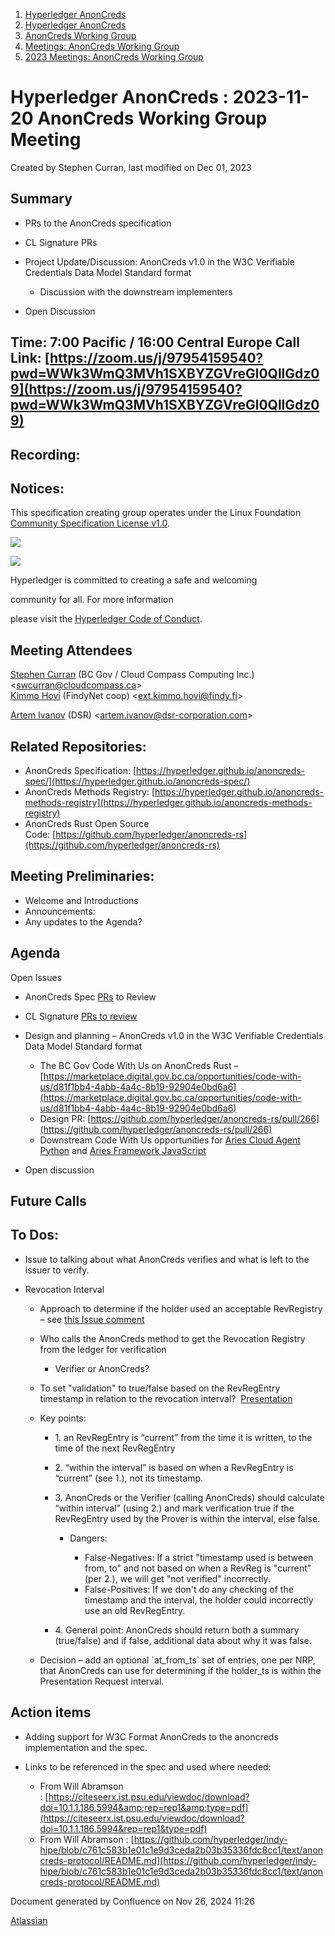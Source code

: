 1. [Hyperledger AnonCreds](index.html)
2. [Hyperledger AnonCreds](Hyperledger-AnonCreds_20283406.html)
3. [AnonCreds Working Group](AnonCreds-Working-Group_20291468.html)
4. [Meetings: AnonCreds Working Group](20291486.html)
5. [2023 Meetings: AnonCreds Working Group](20295076.html)

# Hyperledger AnonCreds : 2023-11-20 AnonCreds Working Group Meeting

Created by Stephen Curran, last modified on Dec 01, 2023

## Summary

- PRs to the AnonCreds specification
- CL Signature PRs
- Project Update/Discussion: AnonCreds v1.0 in the W3C Verifiable Credentials Data Model Standard format
  
  - Discussion with the downstream implementers

<!--THE END-->

- Open Discussion

## Time: 7:00 Pacific / 16:00 Central Europe Call Link: [https://zoom.us/j/97954159540?pwd=WWk3WmQ3MVh1SXBYZGVreGl0QllGdz09](https://zoom.us/j/97954159540?pwd=WWk3WmQ3MVh1SXBYZGVreGl0QllGdz09)

## Recording:

## Notices:

This specification creating group operates under the Linux Foundation [Community Specification License v1.0](https://github.com/hyperledger/anoncreds-spec/blob/main/1._Community_Specification_License-v1.md).

![](https://wiki.hyperledger.org/download/attachments/29034696/Antitrustnotice.png?version=1&modificationDate=1581695654000&api=v2)

![](https://wiki.hyperledger.org/download/attachments/2392771/welcome.png?version=2&modificationDate=1572450107000&api=v2)

Hyperledger is committed to creating a safe and welcoming

community for all. For more information

please visit the [Hyperledger Code of Conduct](https://lf-hyperledger.atlassian.net/wiki/spaces/HYP/pages/19595281/Hyperledger+Code+of+Conduct).

## Meeting Attendees

[Stephen Curran](https://lf-hyperledger.atlassian.net/wiki/people/557058:d676f135-ecd6-465b-b7eb-f87976bf4569?ref=confluence) (BC Gov / Cloud Compass Computing Inc.) &lt;swcurran@cloudcompass.ca&gt;  
[Kimmo Hovi](https://lf-hyperledger.atlassian.net/wiki/people/712020:52956dda-a083-4ba5-85b9-3f1efd76f8c1?ref=confluence) (FindyNet coop) &lt;ext.kimmo.hovi@findy.fi&gt;

[Artem Ivanov](https://lf-hyperledger.atlassian.net/wiki/people/557058:490facf1-26c6-4490-955a-53ac8ac201a5?ref=confluence) (DSR) &lt;artem.ivanov@dsr-corporation.com&gt;

## Related Repositories:

- AnonCreds Specification: [https://hyperledger.github.io/anoncreds-spec/](https://hyperledger.github.io/anoncreds-spec/)
- AnonCreds Methods Registry: [https://hyperledger.github.io/anoncreds-methods-registry](https://hyperledger.github.io/anoncreds-methods-registry)
- AnonCreds Rust Open Source Code: [https://github.com/hyperledger/anoncreds-rs](https://github.com/hyperledger/anoncreds-rs)

## Meeting Preliminaries:

- Welcome and Introductions
- Announcements:
- Any updates to the Agenda?

## Agenda

Open Issues

- AnonCreds Spec [PRs](https://github.com/hyperledger/anoncreds-spec/pulls) to Review
- CL Signature [PRs to review](https://github.com/hyperledger/anoncreds-clsignatures-rs/pulls)
- Design and planning – AnonCreds v1.0 in the W3C Verifiable Credentials Data Model Standard format
  
  - The BC Gov Code With Us on AnonCreds Rust – [https://marketplace.digital.gov.bc.ca/opportunities/code-with-us/d81f1bb4-4abb-4a4c-8b19-92904e0bd6a6](https://marketplace.digital.gov.bc.ca/opportunities/code-with-us/d81f1bb4-4abb-4a4c-8b19-92904e0bd6a6)
  - Design PR: [https://github.com/hyperledger/anoncreds-rs/pull/266](https://github.com/hyperledger/anoncreds-rs/pull/266)
  - Downstream Code With Us opportunities for [Aries Cloud Agent Python](https://marketplace.digital.gov.bc.ca/opportunities/code-with-us/7afcbd7c-2bbc-41ed-bf27-b6ba6e2903c5) and [Aries Framework JavaScript](https://marketplace.digital.gov.bc.ca/opportunities/code-with-us/6f08d6d5-7e3d-489a-a98f-d7c607309dc9)
- Open discussion

## Future Calls

## To Dos:

- Issue to talking about what AnonCreds verifies and what is left to the issuer to verify.
- Revocation Interval
  
  - Approach to determine if the holder used an acceptable RevRegistry – see [this Issue comment](https://github.com/hyperledger/anoncreds-spec/issues/132#issuecomment-1400856502)
  - Who calls the AnonCreds method to get the Revocation Registry from the ledger for verification
    
    - Verifier or AnonCreds?
  - To set "validation" to true/false based on the RevRegEntry timestamp in relation to the revocation interval?  [Presentation](https://docs.google.com/presentation/d/11hXNz_BKOx-ljEGj6cXB1dwnEgEBg3ocqoyR7lgZW1I/edit?usp=share_link)
  - Key points:
    
    - 1\. an RevRegEntry is “current” from the time it is written, to the time of the next RevRegEntry
    - 2\. “within the interval” is based on when a RevRegEntry is “current” (see 1.), not its timestamp.
    - 3\. AnonCreds or the Verifier (calling AnonCreds) should calculate “within interval” (using 2.) and mark verification true if the RevRegEntry used by the Prover is within the interval, else false.
      
      - Dangers:
        
        - False-Negatives: If a strict "timestamp used is between from, to" and not based on when a RevReg is "current" (per 2.), we will get "not verified" incorrectly.
        - False-Positives: If we don't do any checking of the timestamp and the interval, the holder could incorrectly use an old RevRegEntry.
    - 4\. General point: AnonCreds should return both a summary (true/false) and if false, additional data about why it was false.
  - Decision – add an optional \`at\_from\_ts\` set of entries, one per NRP, that AnonCreds can use for determining if the holder\_ts is within the Presentation Request interval.

## Action items

- Adding support for W3C Format AnonCreds to the anoncreds implementation and the spec.
- Links to be referenced in the spec and used where needed:
  
  - From Will Abramson : [https://citeseerx.ist.psu.edu/viewdoc/download?doi=10.1.1.186.5994&amp;rep=rep1&amp;type=pdf](https://citeseerx.ist.psu.edu/viewdoc/download?doi=10.1.1.186.5994&rep=rep1&type=pdf)
  - From Will Abramson : [https://github.com/hyperledger/indy-hipe/blob/c761c583b1e01c1e9d3ceda2b03b35336fdc8cc1/text/anoncreds-protocol/README.md](https://github.com/hyperledger/indy-hipe/blob/c761c583b1e01c1e9d3ceda2b03b35336fdc8cc1/text/anoncreds-protocol/README.md)

Document generated by Confluence on Nov 26, 2024 11:26

[Atlassian](http://www.atlassian.com/)
